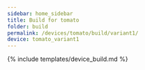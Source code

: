 ```yaml
---
sidebar: home_sidebar
title: Build for tomato
folder: build
permalink: /devices/tomato/build/variant1/
device: tomato_variant1
---
```

{% include templates/device_build.md %}
